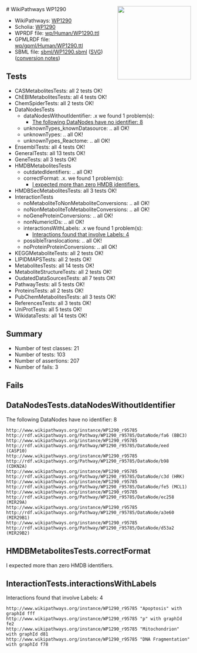 <img style="float: right; width: 200px" src="../logo.png" />
# WikiPathways WP1290

* WikiPathways: [WP1290](https://identifiers.org/wikipathways:WP1290)
* Scholia: [WP1290](https://scholia.toolforge.org/wikipathways/WP1290)
* WPRDF file: [wp/Human/WP1290.ttl](../wp/Human/WP1290.ttl)
* GPMLRDF file: [wp/gpml/Human/WP1290.ttl](../wp/gpml/Human/WP1290.ttl)
* SBML file: [sbml/WP1290.sbml](../sbml/WP1290.sbml) ([SVG](../sbml/WP1290.svg)) ([conversion notes](../sbml/WP1290.txt))

## Tests
* CASMetabolitesTests: all 2 tests OK!
* ChEBIMetabolitesTests: all 4 tests OK!
* ChemSpiderTests: all 2 tests OK!
* DataNodesTests
    * dataNodesWithoutIdentifier: .x we found 1 problem(s):
        * [The following DataNodes have no identifier: 8](#d2d32fa7)
    * unknownTypes_knownDatasource: .. all OK!
    * unknownTypes: .. all OK!
    * unknownTypes_Reactome: .. all OK!
* EnsemblTests: all 4 tests OK!
* GeneralTests: all 13 tests OK!
* GeneTests: all 3 tests OK!
* HMDBMetabolitesTests
    * outdatedIdentifiers: .. all OK!
    * correctFormat: .x. we found 1 problem(s):
        * [I expected more than zero HMDB identifiers.](#ad154c1e)
* HMDBSecMetabolitesTests: all 3 tests OK!
* InteractionTests
    * noMetaboliteToNonMetaboliteConversions: .. all OK!
    * noNonMetaboliteToMetaboliteConversions: .. all OK!
    * noGeneProteinConversions: .. all OK!
    * nonNumericIDs: .. all OK!
    * interactionsWithLabels: .x we found 1 problem(s):
        * [Interactions found that involve Labels: 4](#630d267b)
    * possibleTranslocations: .. all OK!
    * noProteinProteinConversions: .. all OK!
* KEGGMetaboliteTests: all 2 tests OK!
* LIPIDMAPSTests: all 2 tests OK!
* MetabolitesTests: all 14 tests OK!
* MetaboliteStructureTests: all 2 tests OK!
* OudatedDataSourcesTests: all 7 tests OK!
* PathwayTests: all 5 tests OK!
* ProteinsTests: all 2 tests OK!
* PubChemMetabolitesTests: all 3 tests OK!
* ReferencesTests: all 3 tests OK!
* UniProtTests: all 5 tests OK!
* WikidataTests: all 14 tests OK!


## Summary

* Number of test classes: 21
* Number of tests: 103
* Number of assertions: 207
* Number of fails: 3

## Fails

<a name="d2d32fa7" />

## DataNodesTests.dataNodesWithoutIdentifier

The following DataNodes have no identifier: 8
```
http://www.wikipathways.org/instance/WP1290_r95785 http://rdf.wikipathways.org/Pathway/WP1290_r95785/DataNode/fa6 (BBC3)
http://www.wikipathways.org/instance/WP1290_r95785 http://rdf.wikipathways.org/Pathway/WP1290_r95785/DataNode/eed (CASP10)
http://www.wikipathways.org/instance/WP1290_r95785 http://rdf.wikipathways.org/Pathway/WP1290_r95785/DataNode/b98 (CDKN2A)
http://www.wikipathways.org/instance/WP1290_r95785 http://rdf.wikipathways.org/Pathway/WP1290_r95785/DataNode/c3d (HRK)
http://www.wikipathways.org/instance/WP1290_r95785 http://rdf.wikipathways.org/Pathway/WP1290_r95785/DataNode/fe5 (MCL1)
http://www.wikipathways.org/instance/WP1290_r95785 http://rdf.wikipathways.org/Pathway/WP1290_r95785/DataNode/ec258 (MIR29A)
http://www.wikipathways.org/instance/WP1290_r95785 http://rdf.wikipathways.org/Pathway/WP1290_r95785/DataNode/a3e60 (MIR29B1)
http://www.wikipathways.org/instance/WP1290_r95785 http://rdf.wikipathways.org/Pathway/WP1290_r95785/DataNode/d53a2 (MIR29B2)
```

<a name="ad154c1e" />

## HMDBMetabolitesTests.correctFormat

I expected more than zero HMDB identifiers.
<a name="630d267b" />

## InteractionTests.interactionsWithLabels

Interactions found that involve Labels: 4
```
http://www.wikipathways.org/instance/WP1290_r95785 "Apoptosis" with graphId fff
http://www.wikipathways.org/instance/WP1290_r95785 "p" with graphId fe2
http://www.wikipathways.org/instance/WP1290_r95785 "Mitochondrion" with graphId d81
http://www.wikipathways.org/instance/WP1290_r95785 "DNA Fragmentation" with graphId f78
```

